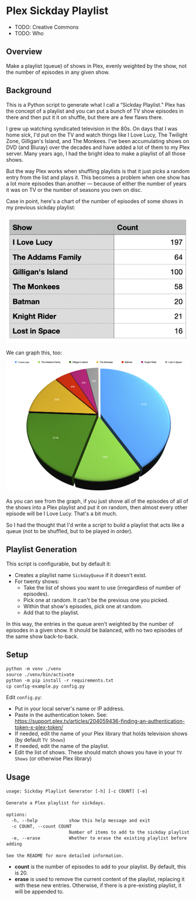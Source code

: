 # Plex Sickday Playlist

- TODO: Creative Commons
- TODO: Who

## Overview

Make a playlist (queue) of shows in Plex, evenly weighted by the show, not the 
number of episodes in any given show.

## Background

This is a Python script to generate what I call a “Sickday Playlist.” Plex has
the concept of a playlist and you can put a bunch of TV show episodes in there 
and then put it it on shuffle, but there are a few flaws there. 

I grew up watching syndicated television in the 80s. On days that I was home
sick, I'd put on the TV and watch things like I Love Lucy, The Twilight Zone,
Gilligan's Island, and The Monkees. I've been accumulating shows on DVD (and 
Bluray) over the decades and have added a lot of them to my Plex server. Many
years ago, I had the bright idea to make a playlist of all those shows.

But the way Plex works when shuffling playlists is that it just picks a random 
entry from the list and plays it. This becomes a problem when one show has a 
lot more episodes than another — because of either the number of years it was
on TV or the number of seasons you own on disc.

Case in point, here's a chart of the number of episodes of some shows in my
previous sickday playlist:

![Episode Chart](./doc/Values.png)

We can graph this, too:

![Episode Pie Chart](./doc/SickdayChart.png)

As you can see from the graph, if you just shove all of the episodes of all
of the shows into a Plex playlist and put it on random, then almost every other
episode will be I Love Lucy. That's a bit much.

So I had the thought that I'd write a script to build a playlist that acts
like a queue (not to be shuffled, but to be played in order).

## Playlist Generation

This script is configurable, but by default it:

- Creates a playlist name `SickdayQueue` if it doesn't exist.
- For twenty shows:
    - Take the list of shows you want to use (irregardless of number of episodes).
    - Pick one at random. It can't be the previous one you picked.
    - Within that show's episodes, pick one at random.
    - Add that to the playlist.

In this way, the entries in the queue aren't weighted by the number of episodes
in a given show. It should be balanced, with no two episodes of the same show
back-to-back.

## Setup

```
python -m venv ./venv
source ./venv/bin/activate
python -m pip install -r requirements.txt
cp config-example.py config.py
```

Edit `config.py`:

- Put in your local server's name or IP address.
- Paste in the authentication token. See: <https://support.plex.tv/articles/204059436-finding-an-authentication-token-x-plex-token/>
- If needed, edit the name of your Plex library that holds television shows (by 
  default `TV Shows`)
- If needed, edit the name of the playlist.
- Edit the list of shows. These should match shows you have in your `TV Shows` (or
  otherwise Plex library)

## Usage

```
usage: Sickday Playlist Generator [-h] [-c COUNT] [-e]

Generate a Plex playlist for sickdays.

options:
  -h, --help            show this help message and exit
  -c COUNT, --count COUNT
                        Number of items to add to the sickday playlist
  -e, --erase           Whether to erase the existing playlist before adding

See the README for more detailed information.
```

- **count** is the number of episodes to add to your playlist. By default, this
  is 20.
- **erase** is used to remove the current content of the playlist, replacing it 
  with these new entries. Otherwise, if there is a pre-existing playlist, it will
  be appended to.
